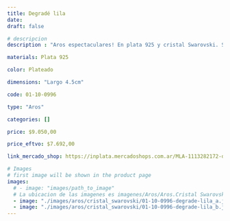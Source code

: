 ```yaml
---
title: Degradé lila
date: 
draft: false

# descripcion
description : "Aros espectaculares! En plata 925 y cristal Swarovski. Simplemente bellísimos."

materials: Plata 925

color: Plateado

dimensions: "Largo 4.5cm"

code: 01-10-0996

type: "Aros"

categories: []

price: $9.050,00

price_eftvo: $7.692,00

link_mercado_shop: https://inplata.mercadoshops.com.ar/MLA-1113282172-degradé-lila-_JM

# Images
# first image will be shown in the product page
images:
  # - image: "images/path_to_image"
  # La ubicacion de las imagenes es imagenes/Aros/Aros.Cristal Swarovski/01-10-0996-degrade-lila
  - image: "./images/aros/cristal_swarovski/01-10-0996-degrade-lila_a.jpg"
  - image: "./images/aros/cristal_swarovski/01-10-0996-degrade-lila_b.jpg"
---
```

